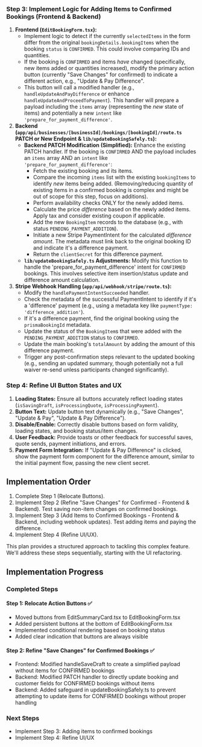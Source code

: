 

### Step 3: Implement Logic for Adding Items to Confirmed Bookings (Frontend & Backend)

1.  **Frontend (`EditBookingForm.tsx`):**
    *   Implement logic to detect if the currently `selectedItems` in the form differ from the original `bookingDetails.bookingItems` when the booking `status` is `CONFIRMED`. This could involve comparing IDs and quantities.
    *   If the booking is `CONFIRMED` and items *have* changed (specifically, new items added or quantities increased), modify the primary action button (currently "Save Changes" for confirmed) to indicate a different action, e.g., "Update & Pay Difference".
    *   This button will call a modified handler (e.g., `handleUpdateAndPayDifference` or enhance `handleUpdateAndProceedToPayment`). This handler will prepare a payload including the `items` array (representing the *new* state of items) and potentially a new `intent` like `'prepare_for_payment_difference'`.
2.  **Backend (`app/api/businesses/[businessId]/bookings/[bookingId]/route.ts` PATCH or New Endpoint & `lib/updateBookingSafely.ts`):**
    *   **Backend PATCH Modification (Simplified):** Enhance the existing PATCH handler. If the booking is `CONFIRMED` AND the payload includes an `items` array AND an `intent` like `'prepare_for_payment_difference'`:
        *   Fetch the existing booking and its items.
        *   Compare the incoming `items` list with the existing `bookingItems` to identify *new* items being added. (Removing/reducing quantity of existing items in a confirmed booking is complex and might be out of scope for this step, focus on additions).
        *   Perform availability checks ONLY for the newly added items.
        *   Calculate the price *difference* based on the newly added items. Apply tax and consider existing coupon if applicable.
        *   Add the new `BookingItem` records to the database (e.g., with status `PENDING_PAYMENT_ADDITION`).
        *   Initiate a new Stripe PaymentIntent for the calculated *difference amount*. The metadata must link back to the original booking ID and indicate it's a difference payment.
        *   Return the `clientSecret` for this difference payment.
    *   **`lib/updateBookingSafely.ts` Adjustments:** Modify this function to handle the 'prepare_for_payment_difference' intent for `CONFIRMED` bookings. This involves selective item insertion/status update and difference amount calculation.
3.  **Stripe Webhook Handling (`app/api/webhook/stripe/route.ts`):**
    *   Modify the `handlePaymentIntentSucceeded` handler.
    *   Check the metadata of the successful PaymentIntent to identify if it's a 'difference' payment (e.g., using a metadata key like `paymentType: 'difference_addition'`).
    *   If it's a difference payment, find the original booking using the `prismaBookingId` metadata.
    *   Update the status of the `BookingItem`s that were added with the `PENDING_PAYMENT_ADDITION` status to `CONFIRMED`.
    *   Update the main booking's `totalAmount` by adding the amount of this difference payment.
    *   Trigger any post-confirmation steps relevant to the updated booking (e.g., sending an updated summary, though potentially not a full waiver re-send unless participants changed significantly).

### Step 4: Refine UI Button States and UX

1.  **Loading States:** Ensure all buttons accurately reflect loading states (`isSavingDraft`, `isProcessingQuote`, `isProcessingPayment`).
2.  **Button Text:** Update button text dynamically (e.g., "Save Changes", "Update & Pay", "Update & Pay Difference").
3.  **Disable/Enable:** Correctly disable buttons based on form validity, loading states, and booking status/item changes.
4.  **User Feedback:** Provide toasts or other feedback for successful saves, quote sends, payment initiations, and errors.
5.  **Payment Form Integration:** If "Update & Pay Difference" is clicked, show the payment form component for the difference amount, similar to the initial payment flow, passing the new client secret.

## Implementation Order

1.  Complete Step 1 (Relocate Buttons).
2.  Implement Step 2 (Refine "Save Changes" for Confirmed - Frontend & Backend). Test saving non-item changes on confirmed bookings.
3.  Implement Step 3 (Add Items to Confirmed Bookings - Frontend & Backend, including webhook updates). Test adding items and paying the difference.
4.  Implement Step 4 (Refine UI/UX).

This plan provides a structured approach to tackling this complex feature. We'll address these steps sequentially, starting with the UI refactoring.

## Implementation Progress

### Completed Steps

#### Step 1: Relocate Action Buttons ✅
- Moved buttons from EditSummaryCard.tsx to EditBookingForm.tsx
- Added persistent buttons at the bottom of EditBookingForm.tsx
- Implemented conditional rendering based on booking status
- Added clear indication that buttons are always visible

#### Step 2: Refine "Save Changes" for Confirmed Bookings ✅
- Frontend: Modified handleSaveDraft to create a simplified payload without items for CONFIRMED bookings
- Backend: Modified PATCH handler to directly update booking and customer fields for CONFIRMED bookings without items
- Backend: Added safeguard in updateBookingSafely.ts to prevent attempting to update items for CONFIRMED bookings without proper handling

### Next Steps

- Implement Step 3: Adding items to confirmed bookings
- Implement Step 4: Refine UI/UX 